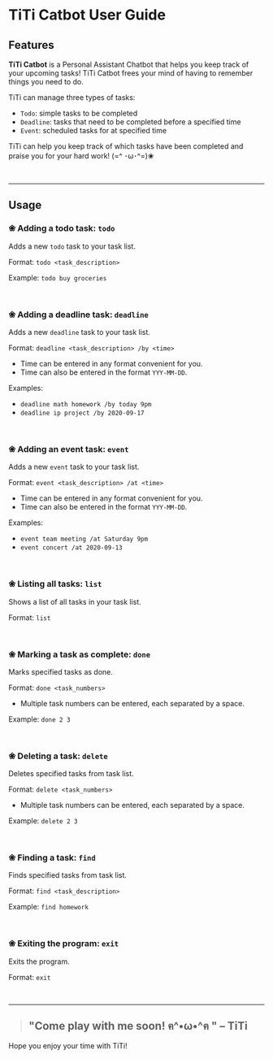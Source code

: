 # TiTi Catbot User Guide

## Features 

__TiTi Catbot__ is a Personal Assistant Chatbot that helps you keep track of your upcoming tasks!
TiTi Catbot frees your mind of having to remember things you need to do.

TiTi can manage three types of tasks:
*  `Todo`: simple tasks to be completed
*  `Deadline`: tasks that need to be completed before a specified time
*  `Event`: scheduled tasks for at specified time

TiTi can help you keep track of which tasks have been completed 
and praise you for your hard work!  (=^ ･ω･^=)❀

<br>
<hr>

## Usage

### ❀ Adding a todo task: `todo`

Adds a new `todo` task to your task list.

Format: `todo <task_description>`

Example: `todo buy groceries`

<br>

### ❀ Adding a deadline task: `deadline`

Adds a new `deadline` task to your task list.

Format: `deadline <task_description> /by <time>`
*  Time can be entered in any format convenient for you. 
*  Time can also be entered in the format `YYY-MM-DD`. 

Examples: 
*  `deadline math homework /by today 9pm`
*  `deadline ip project /by 2020-09-17`
  
<br>

### ❀ Adding an event task: `event` 

Adds a new `event` task to your task list.

Format: `event <task_description> /at <time>`
*  Time can be entered in any format convenient for you.
*  Time can also be entered in the format `YYY-MM-DD`.

Examples:
*  `event team meeting /at Saturday 9pm`
*  `event concert /at 2020-09-13`

<br>

### ❀ Listing all tasks: `list` 

Shows a list of all tasks in your task list.

Format: `list`

<br>

### ❀ Marking a task as complete: `done`

Marks specified tasks as done. 

Format: `done <task_numbers>`
*  Multiple task numbers can be entered, each separated by a space. 

Example: `done 2 3`

<br>

### ❀ Deleting a task: `delete`

Deletes specified tasks from task list.

Format: `delete <task_numbers>`
*  Multiple task numbers can be entered, each separated by a space.

Example: `delete 2 3`

<br>

### ❀ Finding a task: `find`

Finds specified tasks from task list.

Format: `find <task_description>`

Example: `find homework`

<br>

### ❀ Exiting the program: `exit`

Exits the program. 

Format: `exit`

<br>
<hr>

> <h2>"Come play with me soon! ฅ^•ω•^ฅ " – TiTi  </h2>

Hope you enjoy your time with TiTi!

<br>
